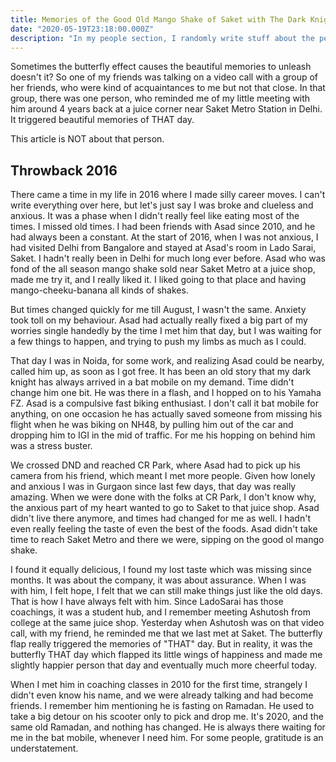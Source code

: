 ```yaml
---
title: Memories of the Good Old Mango Shake of Saket with The Dark Knight
date: "2020-05-19T23:18:00.000Z"
description: "In my people section, I randomly write stuff about the people I interact with. I am starting this with the guy whom I call The Dark Knight"
---
```


Sometimes the butterfly effect causes the beautiful memories to unleash doesn't it? So one of my friends was talking on a video call with a group of her friends, who were kind of acquaintances to me but not that close. In that group, there was one person, who reminded me of my little meeting with him around 4 years back at a juice corner near Saket Metro Station in Delhi. It triggered beautiful memories of THAT day.

This article is NOT about that person.

## Throwback 2016

There came a time in my life in 2016 where I made silly career moves. I can't write everything over here, but let's just say I was broke and clueless and anxious. It was a phase when I didn't really feel like eating most of the times. I missed old times. I had been friends with Asad since 2010, and he had always been a constant. At the start of 2016, when I was not anxious, I had visited Delhi from Bangalore and stayed at Asad's room in Lado Sarai, Saket. I hadn't really been in Delhi for much long ever before. Asad who was fond of the all season mango shake sold near Saket Metro at a juice shop, made me try it, and I really liked it. I liked going to that place and having mango-cheeku-banana all kinds of shakes.

But times changed quickly for me till August, I wasn't the same. Anxiety took toll on my behaviour. Asad had actually really fixed a big part of my worries single handedly by the time I met him that day, but I was waiting for a few things to happen, and trying to push my limbs as much as I could.

That day I was in Noida, for some work, and realizing Asad could be nearby, called him up, as soon as I got free. It has been an old story that my dark knight has always arrived in a bat mobile on my demand. Time didn't change him one bit. He was there in a flash, and I hopped on to his Yamaha FZ. Asad is a compulsive fast biking enthusiast. I don't call it bat mobile for anything, on one occasion he has actually saved someone from missing his flight when he was biking on NH48, by pulling him out of the car and dropping him to IGI in the mid of traffic. For me his hopping on behind him was a stress buster.

We crossed DND and reached CR Park, where Asad had to pick up his camera from his friend, which meant I met more people. Given how lonely and anxious I was in Gurgaon since last few days, that day was really amazing. When we were done with the folks at CR Park, I don't know why, the anxious part of my heart wanted to go to Saket to that juice shop. Asad didn't live there anymore, and times had changed for me as well. I hadn't even really feeling the taste of even the best of the foods. Asad didn't take time to reach Saket Metro and there we were, sipping on the good ol mango shake.

I found it equally delicious, I found my lost taste which was missing since months. It was about the company, it was about assurance. When I was with him, I felt hope, I felt that we can still make things just like the old days. That is how I have always felt with him. Since LadoSarai has those coachings, it was a student hub, and I remember meeting Ashutosh from college at the same juice shop. Yesterday when Ashutosh was on that video call, with my friend, he reminded me that we last met at Saket. The butterfly flap really triggered the memories of "THAT" day. But in reality, it was the butterfly THAT day which flapped its little wings of happiness and made me slightly happier person that day and eventually much more cheerful today.

When I met him in coaching classes in 2010 for the first time, strangely I didn't even know his name, and we were already talking and had become friends. I remember him mentioning he is fasting on Ramadan. He used to take a big detour on his scooter only to pick and drop me. It's 2020, and the same old Ramadan, and nothing has changed. He is always there waiting for me in the bat mobile, whenever I need him. For some people, gratitude is an understatement.
